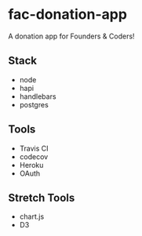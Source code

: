 # fac-donation-app
A donation app for Founders &amp; Coders!

## Stack
* node
* hapi
* handlebars
* postgres

## Tools
* Travis CI
* codecov
* Heroku
* OAuth

## Stretch Tools
* chart.js
* D3
